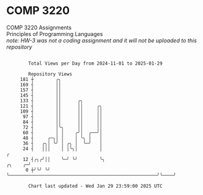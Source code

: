 # COMP 3220
COMP 3220 Assignments  
Principles of Programming Languages  
*note: HW-3 was not a coding assignment and it will not be uploaded to this repository*  

```

        Total Views per Day from 2024-11-01 to 2025-01-29

        Repository Views
     181 ┼        ╭╮
     169 ┤        ││
     157 ┤        ││
     145 ┤        ││
     133 ┤        ││      ╭╮
     121 ┤        ││      ││     ╭╮
     109 ┤        ││      ││     ││
      97 ┤        ││      ││     ││
      84 ┤        ││      ││     ││
      72 ┤        │╰╮     ││     ││
      60 ┤        │ │    ╭╯│  ╭──╯│
      48 ┤     ╭─╮│ │    │ ╰╮ │   │
      36 ┤   ╭╮│ ╰╯ │ ╭╮ │  ╰─╯   │
      24 ┤   │││    │ │╰╮│        │                                                               ╭
      12 ┤╭╮╭╯││    ╰─╯ ╰╯        ╰╮                                                      ╭╮    ╭─╯
       0 ┼╯╰╯ ╰╯                   ╰──────────────────────────────────────────────────────╯╰────╯

        Chart last updated - Wed Jan 29 23:59:00 2025 UTC
        
```
